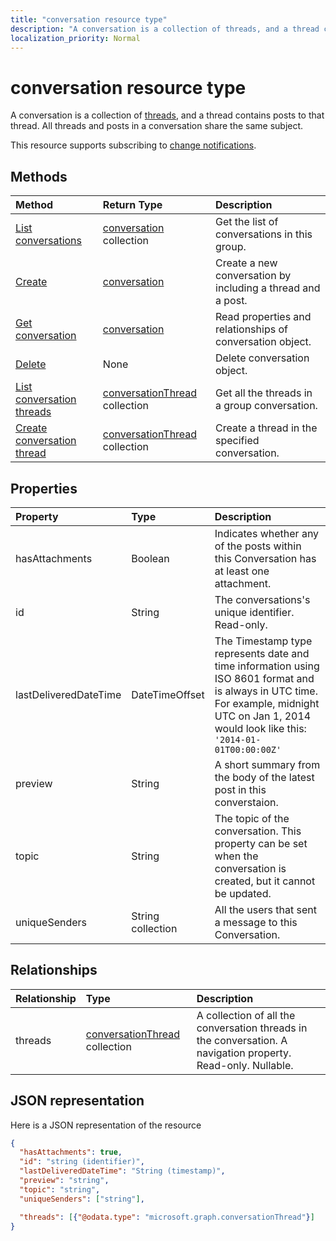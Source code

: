 ```yaml
---
title: "conversation resource type"
description: "A conversation is a collection of threads, and a thread contains posts to that thread. All threads and posts in a conversation share the same subject."
localization_priority: Normal
---
```


# conversation resource type

A conversation is a collection of [threads](conversationthread.md), and a thread contains posts to that thread. All threads and posts in a conversation share the same subject.

This resource supports subscribing to [change notifications](/graph/webhooks).

## Methods

| Method       | Return Type  |Description|
|:---------------|:--------|:----------|
|[List conversations](../api/group-list-conversations.md) | [conversation](conversation.md) collection |Get the list of conversations in this group.|
|[Create](../api/group-post-conversations.md) |[conversation](conversation.md)| Create a new conversation by including a thread and a post.|
|[Get conversation](../api/conversation-get.md) | [conversation](conversation.md) |Read properties and relationships of conversation object.|
|[Delete](../api/conversation-delete.md) | None |Delete conversation object. |
|[List conversation threads](../api/conversation-list-threads.md) |[conversationThread](conversationthread.md) collection| Get all the threads in a group conversation.|
|[Create conversation thread](../api/conversation-post-threads.md) |[conversationThread](conversationthread.md) collection| Create a thread in the specified conversation.|

## Properties
| Property	   | Type	|Description|
|:---------------|:--------|:----------|
|hasAttachments|Boolean|Indicates whether any of the posts within this Conversation has at least one attachment.|
|id|String|The conversations's unique identifier. Read-only.|
|lastDeliveredDateTime|DateTimeOffset|The Timestamp type represents date and time information using ISO 8601 format and is always in UTC time. For example, midnight UTC on Jan 1, 2014 would look like this: `'2014-01-01T00:00:00Z'`|
|preview|String|A short summary from the body of the latest post in this converstaion.|
|topic|String|The topic of the conversation. This property can be set when the conversation is created, but it cannot be updated.|
|uniqueSenders|String collection|All the users that sent a message to this Conversation.|

## Relationships
| Relationship | Type	|Description|
|:---------------|:--------|:----------|
|threads|[conversationThread](conversationthread.md) collection|A collection of all the conversation threads in the conversation. A navigation property. Read-only. Nullable.|

## JSON representation

Here is a JSON representation of the resource

<!--{
  "blockType": "resource",
  "optionalProperties": [
    "threads"
  ],
  "keyProperty": "id",
  "baseType": "microsoft.graph.entity",
  "@odata.type": "microsoft.graph.conversation",
  "@odata.annotations": [
    {
      "property": "threads",
      "capabilities": {
        "changeTracking": false,
        "searchable": false
      }
    }
  ]
}-->

```json
{
  "hasAttachments": true,
  "id": "string (identifier)",
  "lastDeliveredDateTime": "String (timestamp)",
  "preview": "string",
  "topic": "string",
  "uniqueSenders": ["string"],

  "threads": [{"@odata.type": "microsoft.graph.conversationThread"}]
}

```


<!-- uuid: 8fcb5dbc-d5aa-4681-8e31-b001d5168d79
2015-10-25 14:57:30 UTC -->
<!-- {
  "type": "#page.annotation",
  "description": "conversation resource",
  "keywords": "",
  "section": "documentation",
  "tocPath": ""
}-->
